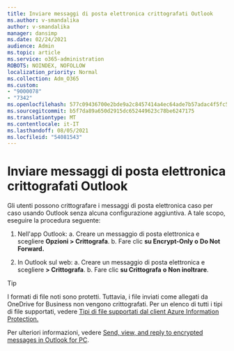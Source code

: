 ```yaml
---
title: Inviare messaggi di posta elettronica crittografati Outlook
ms.author: v-smandalika
author: v-smandalika
manager: dansimp
ms.date: 02/24/2021
audience: Admin
ms.topic: article
ms.service: o365-administration
ROBOTS: NOINDEX, NOFOLLOW
localization_priority: Normal
ms.collection: Adm_O365
ms.custom:
- "9000078"
- "7342"
ms.openlocfilehash: 577c09436700e2bde9a2c8457414a4ec64ade7b57adac4f5fc51ca7cffe73656
ms.sourcegitcommit: b5f7da89a650d2915dc652449623c78be6247175
ms.translationtype: MT
ms.contentlocale: it-IT
ms.lasthandoff: 08/05/2021
ms.locfileid: "54081543"
---
```

# <a name="send-encrypted-email-using-outlook"></a>Inviare messaggi di posta elettronica crittografati Outlook

Gli utenti possono crittografare i messaggi di posta elettronica caso per caso usando Outlook senza alcuna configurazione aggiuntiva. A tale scopo, eseguire la procedura seguente:

1. Nell'app Outlook: a. Creare un messaggio di posta elettronica e scegliere **Opzioni > Crittografa**. 
    b. Fare clic **su Encrypt-Only o** **Do Not Forward.**

2. In Outlook sul web: a. Creare un messaggio di posta elettronica e scegliere **> Crittografa**.
    b. Fare clic **su Crittografa** **o Non inoltrare**.

> [!TIP]
> I formati di file noti sono protetti. Tuttavia, i file inviati come allegati da OneDrive for Business non vengono crittografati. Per un elenco di tutti i tipi di file supportati, vedere [Tipi di file supportati dal client Azure Information Protection.](https://docs.microsoft.com/azure/information-protection/rms-client/client-admin-guide-file-types)

Per ulteriori informazioni, vedere [Send, view, and reply to encrypted messages in Outlook for PC](https://support.microsoft.com/topic/send-view-and-reply-to-encrypted-messages-in-outlook-for-pc-eaa43495-9bbb-4fca-922a-df90dee51980).



